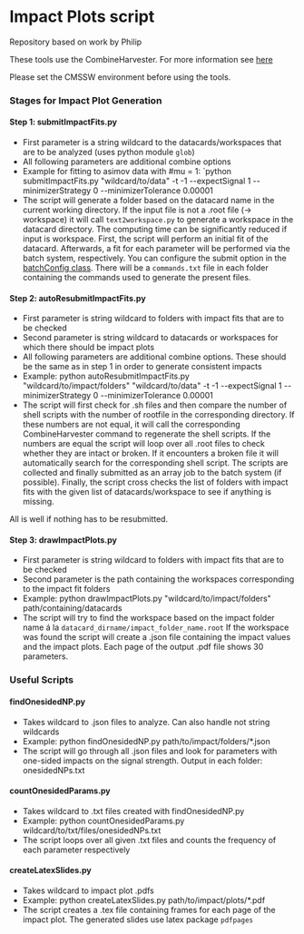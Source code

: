 # Impact Plots script

Repository based on work by Philip

These tools use the CombineHarvester. For more information see [here](https://twiki.cern.ch/twiki/bin/view/CMS/HiggsWG/SWGuideNonStandardCombineUses#Nuisance_parameter_impacts)

Please set the CMSSW environment before using the tools.

### Stages for Impact Plot Generation

#### Step 1: submitImpactFits.py

  * First parameter is a string wildcard to the datacards/workspaces that are to be analyzed (uses python module `glob`)
  * All following parameters are additional combine options
  * Example for fitting to asimov data with #mu = 1: `python submitImpactFits.py "wildcard/to/data" -t -1 --expectSignal 1 --minimizerStrategy 0 --minimizerTolerance 0.00001
  * The script will generate a folder based on the datacard name in the current working directory.
   If the input file is not a .root file (-> workspace) it will call `text2workspace.py` to generate a workspace in the datacard directory.
   The computing time can be significantly reduced if input is workspace.
   First, the script will perform an initial fit of the datacard. Afterwards, a fit for each parameter will be performed via the batch system, respectively.
   You can configure the submit option in the [batchConfig class](https://gitlab.cern.ch/kit-cn-cms/impactPlots/blob/b76e641f30d4731ac1969ffb5a320339ecc9dc55/base/batchConfig.py).
   There will be a `commands.txt` file in each folder containing the commands used to generate the present files.
   
#### Step 2: autoResubmitImpactFits.py

  * First parameter is string wildcard to folders with impact fits that are to be checked
  * Second parameter is string wildcard to datacards or workspaces for which there should be impact plots
  * All following parameters are additional combine options. These should be the same as in step 1 in order to generate consistent impacts
  * Example: python autoResubmitImpactFits.py "wildcard/to/impact/folders" "wildcard/to/data" -t -1 --expectSignal 1 --minimizerStrategy 0 --minimizerTolerance 0.00001
  * The script will first check for .sh files and then compare the number of shell scripts with the number of rootfile in the corresponding directory.
   If these numbers are not equal, it will call the corresponding CombineHarvester command to regenerate the shell scripts.
   If the numbers are equal the script will loop over all .root files to check whether they are intact or broken.
   If it encounters a broken file it will automatically search for the corresponding shell script. The scripts are collected and finally submitted as an array job to the batch system (if possible).
   Finally, the script cross checks the list of folders with impact fits with the given list of datacards/workspace to see if anything is missing.
   
   All is well if nothing has to be resubmitted.  
   
#### Step 3: drawImpactPlots.py
  
  * First parameter is string wildcard to folders with impact fits that are to be checked
  * Second parameter is the path containing the workspaces corresponding to the impact fit folders
  * Example: python drawImpactPlots.py "wildcard/to/impact/folders" path/containing/datacards
  * The script will try to find the workspace based on the impact folder name á la `datacard_dirname/impact_folder_name.root`
   If the workspace was found the script will create a .json file containing the impact values and the impact plots.
   Each page of the output .pdf file shows 30 parameters.
   
### Useful Scripts

#### findOnesidedNP.py

  * Takes wildcard to .json files to analyze. Can also handle not string wildcards
  * Example: python findOnesidedNP.py path/to/impact/folders/*.json
  * The script will go through all .json files and look for parameters with one-sided impacts on the signal strength. Output in each folder: onesidedNPs.txt

#### countOnesidedParams.py

  * Takes wildcard to .txt files created with findOnesidedNP.py
  * Example: python countOnesidedParams.py wildcard/to/txt/files/onesidedNPs.txt
  * The script loops over all given .txt files and counts the frequency of each parameter respectively
  
#### createLatexSlides.py

  * Takes wildcard to impact plot .pdfs
  * Example: python createLatexSlides.py path/to/impact/plots/*.pdf
  * The script creates a .tex file containing frames for each page of the impact plot. The generated slides use latex package `pdfpages`
